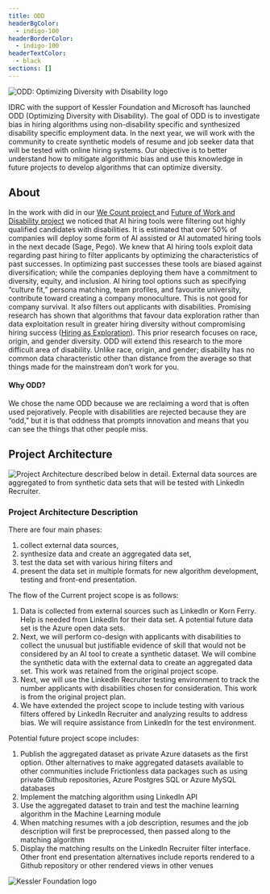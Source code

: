 ```yaml
---
title: ODD
headerBgColor:
  - indigo-100
headerBorderColor:
  - indigo-100
headerTextColor:
  - black
sections: []
---
```

![ODD: Optimizing Diversity with Disability logo](/media/odd-no-text.gif)

IDRC with the support of Kessler Foundation and Microsoft has launched ODD (Optimizing Diversity with Disability). The goal of ODD is to investigate bias in hiring algorithms using non-disability specific and synthesized disability specific employment data. In the next year, we will work with the community to create synthetic models of resume and job seeker data that will be tested with online hiring systems. Our objective is to better understand how to mitigate algorithmic bias and use this knowledge in future projects to develop algorithms that can optimize diversity.

## About

In the work with did in our [We Count project ](https://wecount.inclusivedesign.ca/)and [Future of Work and Disability project](https://wecount.inclusivedesign.ca/views/fwd/) we noticed that AI hiring tools were filtering out highly qualified candidates with disabilities. It is estimated that over 50% of companies will deploy some form of AI assisted or AI automated hiring tools in the next decade (Sage, Pego). We knew that AI hiring tools exploit data regarding past hiring to filter applicants by optimizing the characteristics of past successes. In optimizing past successes these tools are biased against diversification; while the companies deploying them have a commitment to diversity, equity, and inclusion. AI hiring tool options such as specifying “culture fit,” persona matching, team profiles, and favourite university, contribute toward creating a company monoculture. This is not good for company survival. It also filters out applicants with disabilities. Promising research has shown that algorithms that favour data exploration rather than data exploitation result in greater hiring diversity without compromising hiring success [](<(https://www.nber.org/papers/w27736>)([Hiring as Exploration](https://www.nber.org/papers/w27736)). This prior research focuses on race, origin, and gender diversity. ODD will extend this research to the more difficult area of disability. Unlike race, origin, and gender; disability has no common data characteristic other than distance from the average so that things made for the mainstream don’t work for you. 

#### Why ODD?

We chose the name ODD because we are reclaiming a word that is often used pejoratively. People with disabilities are rejected because they are “odd,” but it is that oddness that prompts innovation and means that you can see the things that other people miss.

## Project Architecture

![Project Architecture described below in detail. External data sources are aggregated to from synthetic data sets that will be tested with LinkedIn Recruiter.](/media/architecture.png)

<!--StartFragment-->

### Project Architecture Description

There are four main phases:

1. collect external data sources, 
2. synthesize data and create an aggregated data set, 
3. test the data set with various hiring filters and 
4. present the data set in multiple formats for new algorithm development, testing and front-end presentation.

The flow of the Current project scope is as follows:

1. Data is collected from external sources such as LinkedIn or Korn Ferry. Help is needed from LinkedIn for their data set. A potential future data set is the Azure open data sets.
2. Next, we will perform co-design with applicants with disabilities to collect the unusual but justifiable evidence of skill that would not be considered by an AI tool to create a synthetic dataset. We will combine the synthetic data with the external data to create an aggregated data set. This work was retained from the original project scope.
3. Next, we will use the LinkedIn Recruiter testing environment to track the number applicants with disabilities chosen for consideration. This work is from the original project plan.
4. We have extended the project scope to include testing with various filters offered by LinkedIn Recruiter and analyzing results to address bias. We will require assistance from LinkedIn for the test environment.

Potential future project scope includes:

1. Publish the aggregated dataset as private Azure datasets as the first option. Other alternatives to make aggregated datasets available to other communities include Frictionless data packages such as using private Github repositories, Azure Postgres SQL or Azure MySQL databases
2. Implement the matching algorithm using LinkedIn API
3. Use the aggregated dataset to train and test the machine learning algorithm in the Machine Learning module
4. When matching resumes with a job description, resumes and the job description will first be preprocessed, then passed along to the matching algorithm
5. Display the matching results on the LinkedIn Recruiter filter interface. Other front end presentation alternatives include reports rendered to a Github repository or other rendered views in other venues

<!--EndFragment-->

![Kessler Foundation logo](/media/kessler-foundation-small.gif)